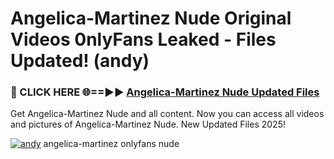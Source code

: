 # Angelica-Martinez Nude Original Videos 0nlyFans Leaked - Files Updated! (andy)

<h3>🔴 CLICK HERE 🌐==►► <a href="https://tinyurl.com/yrmya6cz" rel="nofollow">Angelica-Martinez Nude Updated Files</a></h3>

Get Angelica-Martinez Nude and all content. Now you can access all videos and pictures of Angelica-Martinez Nude. New Updated Files 2025!

[![andy](https://i.imgur.com/FMdXYCs.gif)](https://tinyurl.com/yrmya6cz)
angelica-martinez onlyfans nude